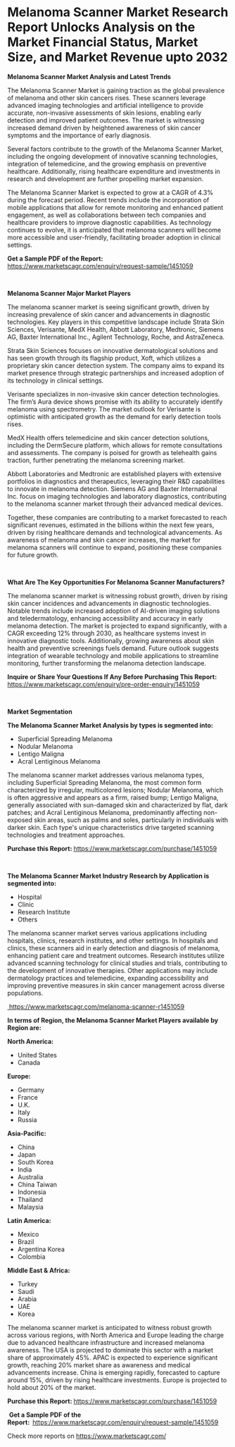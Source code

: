 <p><h1>Melanoma Scanner Market Research Report Unlocks Analysis on the Market Financial Status, Market Size, and Market Revenue upto 2032</h1></p><p><strong>Melanoma Scanner Market Analysis and Latest Trends</strong></p>
<p><p>The Melanoma Scanner Market is gaining traction as the global prevalence of melanoma and other skin cancers rises. These scanners leverage advanced imaging technologies and artificial intelligence to provide accurate, non-invasive assessments of skin lesions, enabling early detection and improved patient outcomes. The market is witnessing increased demand driven by heightened awareness of skin cancer symptoms and the importance of early diagnosis.</p><p>Several factors contribute to the growth of the Melanoma Scanner Market, including the ongoing development of innovative scanning technologies, integration of telemedicine, and the growing emphasis on preventive healthcare. Additionally, rising healthcare expenditure and investments in research and development are further propelling market expansion. </p><p>The Melanoma Scanner Market is expected to grow at a CAGR of 4.3% during the forecast period. Recent trends include the incorporation of mobile applications that allow for remote monitoring and enhanced patient engagement, as well as collaborations between tech companies and healthcare providers to improve diagnostic capabilities. As technology continues to evolve, it is anticipated that melanoma scanners will become more accessible and user-friendly, facilitating broader adoption in clinical settings.</p></p>
<p><strong>Get a Sample PDF of the Report:&nbsp;</strong> <a href="https://www.marketscagr.com/enquiry/request-sample/1451059?utm_campaign=2384&utm_medium=2&utm_source=Github&utm_content=ia&utm_term=03032025&utm_id=melanoma-scanner">https://www.marketscagr.com/enquiry/request-sample/1451059</a></p>
<p>&nbsp;</p>
<p><strong>Melanoma Scanner Major Market Players</strong></p>
<p><p>The melanoma scanner market is seeing significant growth, driven by increasing prevalence of skin cancer and advancements in diagnostic technologies. Key players in this competitive landscape include Strata Skin Sciences, Verisante, MedX Health, Abbott Laboratory, Medtronic, Siemens AG, Baxter International Inc., Agilent Technology, Roche, and AstraZeneca.</p><p>Strata Skin Sciences focuses on innovative dermatological solutions and has seen growth through its flagship product, Xoft, which utilizes a proprietary skin cancer detection system. The company aims to expand its market presence through strategic partnerships and increased adoption of its technology in clinical settings.</p><p>Verisante specializes in non-invasive skin cancer detection technologies. The firm’s Aura device shows promise with its ability to accurately identify melanoma using spectrometry. The market outlook for Verisante is optimistic with anticipated growth as the demand for early detection tools rises.</p><p>MedX Health offers telemedicine and skin cancer detection solutions, including the DermSecure platform, which allows for remote consultations and assessments. The company is poised for growth as telehealth gains traction, further penetrating the melanoma screening market.</p><p>Abbott Laboratories and Medtronic are established players with extensive portfolios in diagnostics and therapeutics, leveraging their R&D capabilities to innovate in melanoma detection. Siemens AG and Baxter International Inc. focus on imaging technologies and laboratory diagnostics, contributing to the melanoma scanner market through their advanced medical devices.</p><p>Together, these companies are contributing to a market forecasted to reach significant revenues, estimated in the billions within the next few years, driven by rising healthcare demands and technological advancements. As awareness of melanoma and skin cancer increases, the market for melanoma scanners will continue to expand, positioning these companies for future growth.</p></p>
<p>&nbsp;</p>
<p><strong>What Are The Key Opportunities For Melanoma Scanner Manufacturers?</strong></p>
<p><p>The melanoma scanner market is witnessing robust growth, driven by rising skin cancer incidences and advancements in diagnostic technologies. Notable trends include increased adoption of AI-driven imaging solutions and teledermatology, enhancing accessibility and accuracy in early melanoma detection. The market is projected to expand significantly, with a CAGR exceeding 12% through 2030, as healthcare systems invest in innovative diagnostic tools. Additionally, growing awareness about skin health and preventive screenings fuels demand. Future outlook suggests integration of wearable technology and mobile applications to streamline monitoring, further transforming the melanoma detection landscape.</p></p>
<p><strong>Inquire or Share Your Questions If Any Before Purchasing This Report:</strong> <a href="https://www.marketscagr.com/enquiry/pre-order-enquiry/1451059?utm_campaign=2384&utm_medium=2&utm_source=Github&utm_content=ia&utm_term=03032025&utm_id=melanoma-scanner">https://www.marketscagr.com/enquiry/pre-order-enquiry/1451059</a></p>
<p>&nbsp;</p>
<p><strong>Market Segmentation</strong></p>
<p><strong>The Melanoma Scanner Market Analysis by types is segmented into:</strong></p>
<p><ul><li>Superficial Spreading Melanoma</li><li>Nodular Melanoma</li><li>Lentigo Maligna</li><li>Acral Lentiginous Melanoma</li></ul></p>
<p><p>The melanoma scanner market addresses various melanoma types, including Superficial Spreading Melanoma, the most common form characterized by irregular, multicolored lesions; Nodular Melanoma, which is often aggressive and appears as a firm, raised bump; Lentigo Maligna, generally associated with sun-damaged skin and characterized by flat, dark patches; and Acral Lentiginous Melanoma, predominantly affecting non-exposed skin areas, such as palms and soles, particularly in individuals with darker skin. Each type's unique characteristics drive targeted scanning technologies and treatment approaches.</p></p>
<p><strong>Purchase this Report:&nbsp;</strong><a href="https://www.marketscagr.com/purchase/1451059?utm_campaign=2384&utm_medium=2&utm_source=Github&utm_content=ia&utm_term=03032025&utm_id=melanoma-scanner">https://www.marketscagr.com/purchase/1451059</a></p>
<p>&nbsp;</p>
<p><strong>The Melanoma Scanner Market Industry Research by Application is segmented into:</strong></p>
<p><ul><li>Hospital</li><li>Clinic</li><li>Research Institute</li><li>Others</li></ul></p>
<p><p>The melanoma scanner market serves various applications including hospitals, clinics, research institutes, and other settings. In hospitals and clinics, these scanners aid in early detection and diagnosis of melanoma, enhancing patient care and treatment outcomes. Research institutes utilize advanced scanning technology for clinical studies and trials, contributing to the development of innovative therapies. Other applications may include dermatology practices and telemedicine, expanding accessibility and improving preventive measures in skin cancer management across diverse populations.</p></p>
<p><a href="https://www.marketscagr.com/melanoma-scanner-r1451059?utm_campaign=2384&utm_medium=2&utm_source=Github&utm_content=ia&utm_term=03032025&utm_id=melanoma-scanner">&nbsp;https://www.marketscagr.com/melanoma-scanner-r1451059</a></p>
<p><strong>In terms of Region, the Melanoma Scanner Market Players available by Region are:</strong></p>
<p>
    <p> <strong> North America: </strong>
        <ul>
            <li>United States</li>
            <li>Canada</li>
        </ul>
        </p> 
    <p> <strong> Europe: </strong>
        <ul>
            <li>Germany</li>
            <li>France</li>
            <li>U.K.</li>
            <li>Italy</li>
            <li>Russia</li>
        </ul>
        </p> 
    <p> <strong> Asia-Pacific: </strong>
        <ul>
            <li>China</li>
            <li>Japan</li>
            <li>South Korea</li>
            <li>India</li>
            <li>Australia</li>
            <li>China Taiwan</li>
            <li>Indonesia</li>
            <li>Thailand</li>
            <li>Malaysia</li>
        </ul>
        </p> 
    <p> <strong> Latin America: </strong>
        <ul>
            <li>Mexico</li>
            <li>Brazil</li>
            <li>Argentina Korea</li>
            <li>Colombia</li>
        </ul>
        </p> 
    <p> <strong> Middle East & Africa: </strong>
        <ul>
            <li>Turkey</li>
            <li>Saudi</li>
            <li>Arabia</li>
            <li>UAE</li>
            <li>Korea</li>
        </ul>
    </p>
    </p>
<p><p>The melanoma scanner market is anticipated to witness robust growth across various regions, with North America and Europe leading the charge due to advanced healthcare infrastructure and increased melanoma awareness. The USA is projected to dominate this sector with a market share of approximately 45%. APAC is expected to experience significant growth, reaching 20% market share as awareness and medical advancements increase. China is emerging rapidly, forecasted to capture around 15%, driven by rising healthcare investments. Europe is projected to hold about 20% of the market.</p></p>
<p><strong>Purchase this Report: </strong><a href="https://www.marketscagr.com/purchase/1451059?utm_campaign=2384&utm_medium=2&utm_source=Github&utm_content=ia&utm_term=03032025&utm_id=melanoma-scanner">https://www.marketscagr.com/purchase/1451059</a></p>
<p>&nbsp;<strong>Get a Sample PDF of the Report:&nbsp;&nbsp;</strong><a href="https://www.marketscagr.com/enquiry/request-sample/1451059?utm_campaign=2384&utm_medium=2&utm_source=Github&utm_content=ia&utm_term=03032025&utm_id=melanoma-scanner">https://www.marketscagr.com/enquiry/request-sample/1451059</a></p>
<p><strong></strong></p>
<p>Check more reports on <a href="https://www.marketscagr.com/?utm_campaign=2384&utm_medium=2&utm_source=Github&utm_content=ia&utm_term=03032025&utm_id=melanoma-scanner">https://www.marketscagr.com/</a></p>